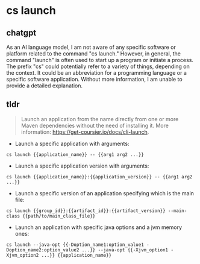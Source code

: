 # cs launch 
## chatgpt 
As an AI language model, I am not aware of any specific software or platform related to the command "cs launch." However, in general, the command "launch" is often used to start up a program or initiate a process. The prefix "cs" could potentially refer to a variety of things, depending on the context. It could be an abbreviation for a programming language or a specific software application. Without more information, I am unable to provide a detailed explanation. 

## tldr 
 
> Launch an application from the name directly from one or more Maven dependencies without the need of installing it.
> More information: <https://get-coursier.io/docs/cli-launch>.

- Launch a specific application with arguments:

`cs launch {{application_name}} -- {{arg1 arg2 ...}}`

- Launch a specific application version with arguments:

`cs launch {{application_name}}:{{application_version}} -- {{arg1 arg2 ...}}`

- Launch a specific version of an application specifying which is the main file:

`cs launch {{group_id}}:{{artifact_id}}:{{artifact_version}} --main-class {{path/to/main_class_file}}`

- Launch an application with specific java options and a jvm memory ones:

`cs launch --java-opt {{-Doption_name1:option_value1 -Doption_name2:option_value2 ...}} --java-opt {{-Xjvm_option1 -Xjvm_option2 ...}} {{application_name}}`
